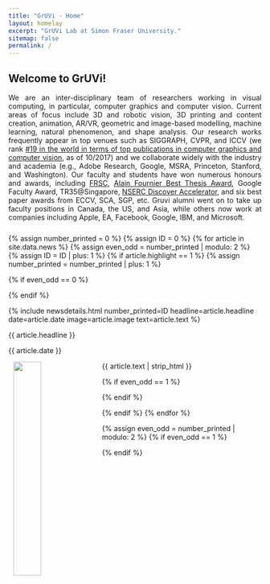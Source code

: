 ```yaml
---
title: "GrUVi - Home"
layout: homelay
excerpt: "GrUVi Lab at Simon Fraser University."
sitemap: false
permalink: /
---
```


<script type="text/javascript" language="javascript">
			$(function() {
				$('.news').trunk8({
				  lines: 11
				});
			});
</script>

## Welcome to GrUVi!
<p align="justify" style="padding-bottom: 11px;">
We are an inter-disciplinary team of researchers working in visual computing, in particular, computer graphics and computer vision. Current areas of focus include 3D and robotic vision, 3D printing and content creation, animation, AR/VR, geometric and image-based modelling, machine learning, natural phenomenon, and shape analysis. Our research works frequently appear in top venues such as SIGGRAPH, CVPR, and ICCV (we rank <a href="http://csrankings.org/#/index?vision&graph">#19 in the world in terms of top publications in computer graphics and computer vision</a>, as of 10/2017) and we collaborate widely with the industry and academia (e.g., Adobe Research, Google, MSRA, Princeton, Stanford, and Washington). Our faculty and students have won numerous honours and awards, including <a href="https://rsc-src.ca/en/fellows">FRSC</a>, <a href="http://graphicsinterface.org/awards/alain-fournier/">Alain Fournier Best Thesis Award</a>, Google Faculty Award, TR35@Singapore, <a href="http://graphicsinterface.org/awards/alain-fournier/">NSERC Discover Accelerator</a>, and six best paper awards from ECCV, SCA, SGP, etc. Gruvi alumni went on to take up faculty positions in Canada, the US, and Asia, while others now work at companies including Apple, EA, Facebook, Google, IBM, and Microsoft.
</p>

{% assign number_printed = 0 %}
{% assign ID = 0 %}
{% for article in site.data.news %}
{% assign even_odd = number_printed | modulo: 2 %}
{% assign ID = ID | plus: 1 %}
{% if article.highlight == 1 %}
{% assign number_printed = number_printed | plus: 1 %}

{% if even_odd == 0 %}
<div class="row">
{% endif %}

{% include newsdetails.html number_printed=ID headline=article.headline date=article.date image=article.image text=article.text %}

<div class="col-sm-6 clearfix">
 <div class="well">
  <newstit class="subhover pointer" onclick="openNavD{{ ID }}()" style="cursor:pointer;">{{ article.headline }}</newstit>
  <p>{{ article.date }}</p>
  <img src="{{ site.url }}{{ site.baseurl }}/images/newspic/{{ article.image }}" class="img-responsive subhover pointer" onclick="openNavD{{ ID }}()" width="33%" hspace="10" style="float: left;" />
  <p class="news" style="padding: 0 15px; text-align=justify; text-justify: inter-word;">{{ article.text | strip_html }}</p>
 </div>
</div>

{% if even_odd == 1 %}
</div>
{% endif %}

{% endif %}
{% endfor %}

{% assign even_odd = number_printed | modulo: 2 %}
{% if even_odd == 1 %}
</div>
{% endif %}



